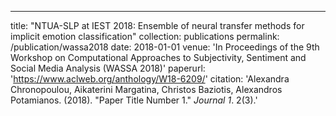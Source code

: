---
title: "NTUA-SLP at IEST 2018: Ensemble of neural transfer methods for implicit emotion classification"
collection: publications
permalink: /publication/wassa2018
date: 2018-01-01
venue: 'In Proceedings of the 9th Workshop on Computational Approaches to Subjectivity, Sentiment and Social Media Analysis
(WASSA 2018)'
paperurl: 'https://www.aclweb.org/anthology/W18-6209/'
citation: 'Alexandra Chronopoulou, Aikaterini Margatina, Christos Baziotis,
Alexandros Potamianos. (2018). &quot;Paper Title Number 1.&quot; <i>Journal 1</i>. 2(3).'


